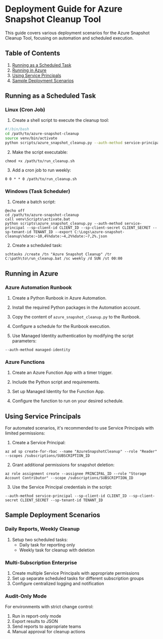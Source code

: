 # Deployment Guide for Azure Snapshot Cleanup Tool

This guide covers various deployment scenarios for the Azure Snapshot Cleanup Tool, focusing on automation and scheduled execution.

## Table of Contents

1. [Running as a Scheduled Task](#running-as-a-scheduled-task)
2. [Running in Azure](#running-in-azure)
3. [Using Service Principals](#using-service-principals)
4. [Sample Deployment Scenarios](#sample-deployment-scenarios)

## Running as a Scheduled Task

### Linux (Cron Job)

1. Create a shell script to execute the cleanup tool:

```bash
#!/bin/bash
cd /path/to/azure-snapshot-cleanup
source venv/bin/activate
python scripts/azure_snapshot_cleanup.py --auth-method service-principal --sp-client-id CLIENT_ID --sp-client-secret CLIENT_SECRET --sp-tenant-id TENANT_ID --export /var/log/azure-snapshot-cleanup/$(date +%Y%m%d).json
```

2. Make the script executable:
```
chmod +x /path/to/run_cleanup.sh
```

3. Add a cron job to run weekly:
```
0 0 * * 0 /path/to/run_cleanup.sh
```

### Windows (Task Scheduler)

1. Create a batch script:
```batch
@echo off
cd /path/to/azure-snapshot-cleanup
call venv\Scripts\activate.bat
python scripts\azure_snapshot_cleanup.py --auth-method service-principal --sp-client-id CLIENT_ID --sp-client-secret CLIENT_SECRET --sp-tenant-id TENANT_ID --export C:\Logs\azure-snapshot-cleanup\%date:~10,4%%date:~4,2%%date:~7,2%.json
```

2. Create a scheduled task:
```
schtasks /create /tn "Azure Snapshot Cleanup" /tr C:\path\to\run_cleanup.bat /sc weekly /d SUN /st 00:00
```

## Running in Azure

### Azure Automation Runbook

1. Create a Python Runbook in Azure Automation.

2. Install the required Python packages in the Automation account.

3. Copy the content of `azure_snapshot_cleanup.py` to the Runbook.

4. Configure a schedule for the Runbook execution.

5. Use Managed Identity authentication by modifying the script parameters:
```
--auth-method managed-identity
```

### Azure Functions

1. Create an Azure Function App with a timer trigger.

2. Include the Python script and requirements.

3. Set up Managed Identity for the Function App.

4. Configure the function to run on your desired schedule.

## Using Service Principals

For automated scenarios, it's recommended to use Service Principals with limited permissions:

1. Create a Service Principal:
```
az ad sp create-for-rbac --name "AzureSnapshotCleanup" --role "Reader" --scopes /subscriptions/SUBSCRIPTION_ID
```

2. Grant additional permissions for snapshot deletion:
```
az role assignment create --assignee PRINCIPAL_ID --role "Storage Account Contributor" --scope /subscriptions/SUBSCRIPTION_ID
```

3. Use the Service Principal credentials in the script:
```
--auth-method service-principal --sp-client-id CLIENT_ID --sp-client-secret CLIENT_SECRET --sp-tenant-id TENANT_ID
```

## Sample Deployment Scenarios

### Daily Reports, Weekly Cleanup

1. Setup two scheduled tasks:
   - Daily task for reporting only
   - Weekly task for cleanup with deletion

### Multi-Subscription Enterprise

1. Create multiple Service Principals with appropriate permissions
2. Set up separate scheduled tasks for different subscription groups
3. Configure centralized logging and notification

### Audit-Only Mode

For environments with strict change control:

1. Run in report-only mode
2. Export results to JSON
3. Send reports to appropriate teams
4. Manual approval for cleanup actions